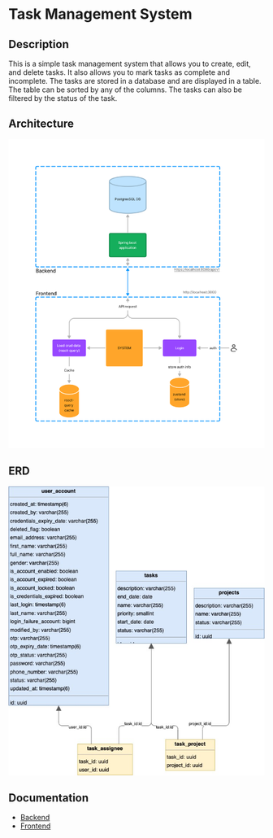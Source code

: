 # Task Management System

## Description

This is a simple task management system that allows you to create, edit, and delete tasks. It also allows you to mark tasks as complete and incomplete. The tasks are stored in a database and are displayed in a table. The table can be sorted by any of the columns. The tasks can also be filtered by the status of the task.

## Architecture

![Architecture](./architecture.jpg)

## ERD

![ERD](./ERD.jpg)

## Documentation

- [Backend](qt-mis-backend/README.md)
- [Frontend](qt-mis-frontend/README.md)

